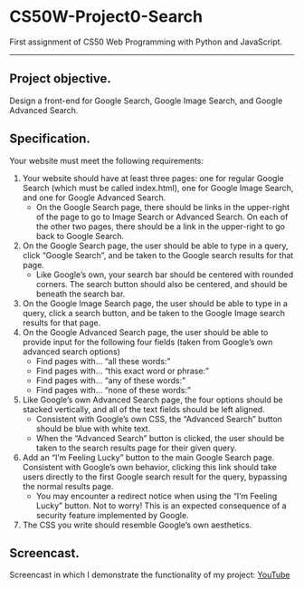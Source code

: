 # CS50W-Project0-Search
 First assignment of CS50 Web Programming with Python and JavaScript.
 ___

## Project objective.
Design a front-end for Google Search, Google Image Search, and Google Advanced Search.

## Specification.
Your website must meet the following requirements:

1. Your website should have at least three pages: one for regular Google Search (which must be called index.html), one for Google Image Search, and one for Google Advanced Search.
    + On the Google Search page, there should be links in the upper-right of the page to go to Image Search or Advanced Search. On each of the other two pages, there should be a link in the upper-right to go back to Google Search.
2. On the Google Search page, the user should be able to type in a query, click “Google Search”, and be taken to the Google search results for that page.
    + Like Google’s own, your search bar should be centered with rounded corners. The search button should also be centered, and should be beneath the search bar.
3. On the Google Image Search page, the user should be able to type in a query, click a search button, and be taken to the Google Image search results for that page.
4. On the Google Advanced Search page, the user should be able to provide input for the following four fields (taken from Google’s own advanced search options)
    + Find pages with… “all these words:”
    + Find pages with… “this exact word or phrase:”
    + Find pages with… “any of these words:”
    + Find pages with… “none of these words:”
5. Like Google’s own Advanced Search page, the four options should be stacked vertically, and all of the text fields should be left aligned.
    + Consistent with Google’s own CSS, the “Advanced Search” button should be blue with white text.
    + When the “Advanced Search” button is clicked, the user should be taken to the search results page for their given query.
6. Add an “I’m Feeling Lucky” button to the main Google Search page. Consistent with Google’s own behavior, clicking this link should take users directly to the first Google search result for the query, bypassing the normal results page.
    + You may encounter a redirect notice when using the “I’m Feeling Lucky” button. Not to worry! This is an expected consequence of a security feature implemented by Google.
7. The CSS you write should resemble Google’s own aesthetics.


## Screencast.
Screencast in which I demonstrate the functionality of my project: [YouTube](https://youtu.be/w7RlHrmbdG0)
